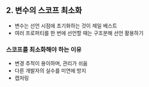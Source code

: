 ## 2. 변수의 스코프 최소화

- 변수는 선언 시점에 초기화하는 것이 제일 베스트
- 여러 프로퍼티를 한 번에 선언할 때는 구조분해 선언 활용하기

### 스코프를 최소화해야 하는 이유

- 변경 추적이 용이하며, 관리가 쉬움
- 다른 개발자의 실수를 미연에 방지
- 캡처링